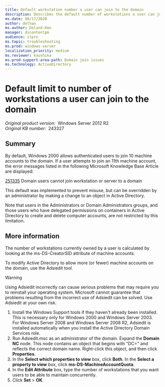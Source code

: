 ```yaml
---
title: Default workstation number a user can join to the domain
description: Describes the default number of workstations a user can join to the domain and how to the change the AD to allow more or fewer machine accounts on the domain.
ms.date: 08/17/2020
author: delhan
ms.author: Deland-Han
manager: dscontentpm
audience: itpro
ms.topic: troubleshooting
ms.prod: windows-server
localization_priority: medium
ms.reviewer: kaushika
ms.prod-support-area-path: Domain join issues
ms.technology: ActiveDirectory 
---
```

# Default limit to number of workstations a user can join to the domain

_Original product version:_ &nbsp;Windows Server 2012 R2  
_Original KB number:_ &nbsp;243327

## Summary

By default, Windows 2000 allows authenticated users to join 10 machine accounts to the domain. If a user attempts to join an 11th machine account, the error messages listed in the following Microsoft Knowledge Base Article are displayed:

 [251335](https://support.microsoft.com/help/251335) Domain users cannot join workstation or server to a domain  

This default was implemented to prevent misuse, but can be overridden by an administrator by making a change to an object in Active Directory.

Note that users in the Administrators or Domain Administrators groups, and those users who have delegated permissions on containers in Active Directory to create and delete computer accounts, are not restricted by this limitation.

## More information

The number of workstations currently owned by a user is calculated by looking at the ms-DS-CreatorSID attribute of machine accounts.

To modify Active Directory to allow more (or fewer) machine accounts on the domain, use the Adsiedit tool.

> [!WARNING]
> Using Adsiedit incorrectly can cause serious problems that may require you to reinstall your operating system. Microsoft cannot guarantee that problems resulting from the incorrect use of Adsiedit can be solved. Use Adsiedit at your own risk.

1. Install the Windows Support tools if they haven't already been installed. This is necessary only for Windows 2000 and Windows Server 2003. For Windows Server 2008 and Windows Server 2008 R2, Adsiedit is installed automatically when you install the Active Directory Domain Services role.
2. Run Adsiedit.msc as an administrator of the domain. Expand the **Domain NC** node. This node contains an object that begins with "DC=" and reflects the correct domain name. Right-click this object, and then click **Properties**.
3. In the **Select which properties to view** box, click **Both**. In the **Select a property to view** box, click **ms-DS-MachineAccountQuota**.
4. In the **Edit Attribute** box, type the number of workstations that you want users to be able to maintain concurrently.
5. Click **Set** > **OK**.
